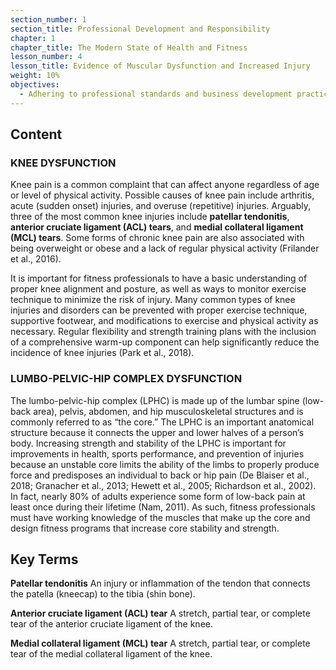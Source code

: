 ```yaml
---
section_number: 1
section_title: Professional Development and Responsibility
chapter: 1
chapter_title: The Modern State of Health and Fitness
lesson_number: 4
lesson_title: Evidence of Muscular Dysfunction and Increased Injury
weight: 10%
objectives:
  - Adhering to professional standards and business development practices.
---
```


## Content
### KNEE DYSFUNCTION

Knee pain is a common complaint that can affect anyone regardless of age or level of physical activity. Possible causes of knee pain include arthritis, acute (sudden onset) injuries, and overuse (repetitive) injuries. Arguably, three of the most common knee injuries include **patellar tendonitis**, **anterior cruciate ligament (ACL) tears**, and **medial collateral ligament (MCL) tears**. Some forms of chronic knee pain are also associated with being overweight or obese and a lack of regular physical activity (Frilander et al., 2016).

It is important for fitness professionals to have a basic understanding of proper knee alignment and posture, as well as ways to monitor exercise technique to minimize the risk of injury. Many common types of knee injuries and disorders can be prevented with proper exercise technique, supportive footwear, and modifications to exercise and physical activity as necessary. Regular flexibility and strength training plans with the inclusion of a comprehensive warm-up component can help significantly reduce the incidence of knee injuries (Park et al., 2018).

### LUMBO-PELVIC-HIP COMPLEX DYSFUNCTION

The lumbo-pelvic-hip complex (LPHC) is made up of the lumbar spine (low-back area), pelvis, abdomen, and hip musculoskeletal structures and is commonly referred to as “the core.” The LPHC is an important anatomical structure because it connects the upper and lower halves of a person’s body. Increasing strength and stability of the LPHC is important for improvements in health, sports performance, and prevention of injuries because an unstable core limits the ability of the limbs to properly produce force and predisposes an individual to back or hip pain (De Blaiser et al., 2018; Granacher et al., 2013; Hewett et al., 2005; Richardson et al., 2002). In fact, nearly 80% of adults experience some form of low-back pain at least once during their lifetime (Nam, 2011). As such, fitness professionals must have working knowledge of the muscles that make up the core and design fitness programs that increase core stability and strength.

## Key Terms

**Patellar tendonitis**
An injury or inflammation of the tendon that connects the patella (kneecap) to the tibia (shin bone).

**Anterior  cruciate  ligament (ACL) tear**
A stretch, partial tear, or complete tear of the anterior cruciate ligament of the knee.

**Medial collateral ligament (MCL) tear**
A stretch, partial tear, or complete tear of the medial collateral ligament of the knee.